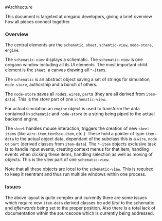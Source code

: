 #Architecture

This document is targeted at oregano developers, giving a brief overview how all pieces connect together.

### Overview

The central elements are the `schematic`, `sheet`, `schemtic-view`, `node-store`, `engine`.

The `schematic-view` displays a schematic. The `schematic-view` is one oregano window including all its UI elements.
The most important child element is the `sheet`, a canvas drawing all `*-item`s.

The `schematic` is an abstract object saving a set of strings for simulation, `node-store`, authorship and a bunch of others.

The `node-store` saves all `node`s, `wire`s, `part`s (they are all derived from `item-data`). This is the *store* part of one `schematic-view`.

For actual simulation an `engine` object is used to transform the data contained in `schematic` and `node-store` to a string being piped to the actual backend engine.

The `sheet` handles mouse interaction, triggers the creation of new `sheet-item`s (like `wire-item`,`textbox-item`, etc.). These hold a pointer of type `item-data` to the actual object data, dependant of the subclass this is a `wire`, `node` or `part` (derived classes from `item-data`). The `*-item` objects exclusive task is to handle input events, creating context menus for that item, handling events when clicking these items, handling selection as well as moving of objects. This is the *view* part of one `schematic-view`.

Note that all these objects are local to the `schematic-view`. This is required to keep it reentrant and thus run multiple windows within one process.

### Issues

The above layout is quite complex and currently there are some issues which require new `item-data` derived classes be add _first_ to the schematic and _afterwards_ being set to the proper position.
Also there is a total lack of documentation within the sourcecode which is currently being addressed.
